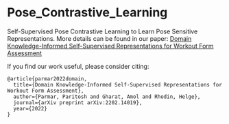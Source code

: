 # Pose_Contrastive_Learning
Self-Supervised Pose Contrastive Learning to Learn Pose Sensitive Representations. More details can be found in our paper: [Domain Knowledge-Informed Self-Supervised Representations for Workout Form Assessment](https://arxiv.org/abs/2202.14019)




If you find our work useful, please consider citing:
```
@article{parmar2022domain,
  title={Domain Knowledge-Informed Self-Supervised Representations for Workout Form Assessment},
  author={Parmar, Paritosh and Gharat, Amol and Rhodin, Helge},
  journal={arXiv preprint arXiv:2202.14019},
  year={2022}
}
```
